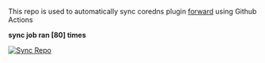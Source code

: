 This repo is used to automatically sync coredns plugin [forward](https://github.com/QZLin/forward) using Github Actions

**sync job ran [80] times**

[![Sync Repo](https://github.com/QZLin/coredns-extract/actions/workflows/sync.yaml/badge.svg)](https://github.com/QZLin/coredns-extract/actions/workflows/sync.yaml)
